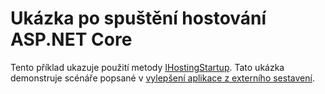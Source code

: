 # <a name="aspnet-core-hosting-startup-sample"></a>Ukázka po spuštění hostování ASP.NET Core

Tento příklad ukazuje použití metody [IHostingStartup](https://docs.microsoft.com/dotnet/api/microsoft.aspnetcore.hosting.ihostingstartup). Tato ukázka demonstruje scénáře popsané v [vylepšení aplikace z externího sestavení](https://docs.microsoft.com/aspnet/core/fundamentals/host/platform-specific-configuration).
